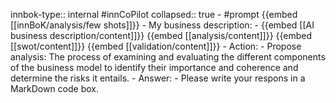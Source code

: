 innbok-type:: internal
#innCoPilot
collapsed:: true
	- #prompt {{embed [[innBoK/analysis/few shots]]}}
		- My business description:
		- {{embed [[AI business description/content]]}} {{embed [[analysis/content]]}} {{embed [[swot/content]]}} {{embed [[validation/content]]}}
		- Action:
		- Propose analysis: The process of examining and evaluating the different components of the business model to identify their importance and coherence and determine the risks it entails.
		- Answer:
		- Please write your respons in a MarkDown code box.




